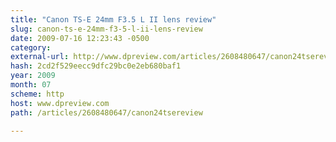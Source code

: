 ```yaml
---
title: "Canon TS-E 24mm F3.5 L II lens review"
slug: canon-ts-e-24mm-f3-5-l-ii-lens-review
date: 2009-07-16 12:23:43 -0500
category: 
external-url: http://www.dpreview.com/articles/2608480647/canon24tsereview
hash: 2cd2f529eecc9dfc29bc0e2eb680baf1
year: 2009
month: 07
scheme: http
host: www.dpreview.com
path: /articles/2608480647/canon24tsereview

---
```



